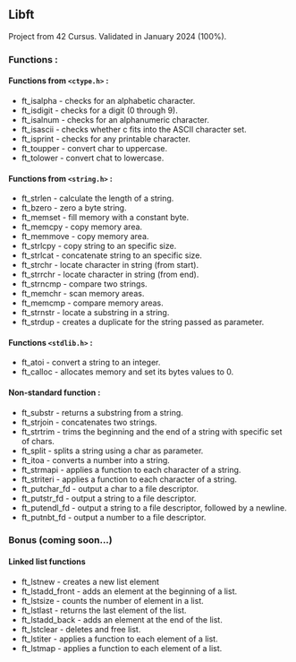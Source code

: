 ## Libft
Project from 42 Cursus.
Validated in January 2024 (100%).
### Functions :
#### Functions from `<ctype.h>` :
- ft_isalpha - checks for an alphabetic character.
- ft_isdigit - checks for a digit (0 through 9).
- ft_isalnum - checks for an alphanumeric character.
- ft_isascii - checks whether c fits into the ASCII character set.
- ft_isprint - checks for any printable character.
- ft_toupper - convert char to uppercase.
- ft_tolower - convert chat to lowercase.
#### Functions from `<string.h>` :
- ft_strlen - calculate the length of a string.
- ft_bzero - zero a byte string.
- ft_memset - fill memory with a constant byte.
- ft_memcpy - copy memory area.
- ft_memmove - copy memory area.
- ft_strlcpy - copy string to an specific size.
- ft_strlcat - concatenate string to an specific size.
- ft_strchr - locate character in string (from start).
- ft_strrchr - locate character in string (from end).
- ft_strncmp - compare two strings.
- ft_memchr - scan memory areas.
- ft_memcmp - compare memory areas.
- ft_strnstr - locate a substring in a string.
- ft_strdup - creates a duplicate for the string passed as parameter.
#### Functions `<stdlib.h>` :
- ft_atoi - convert a string to an integer.
- ft_calloc - allocates memory and set its bytes values to 0.
#### Non-standard function :
- ft_substr - returns a substring from a string.
- ft_strjoin - concatenates two strings.
- ft_strtrim - trims the beginning and the end of a string with specific set of chars.
- ft_split - splits a string using a char as parameter.
- ft_itoa - converts a number into a string.
- ft_strmapi - applies a function to each character of a string.
- ft_striteri - applies a function to each character of a string.
- ft_putchar_fd - output a char to a file descriptor.
- ft_putstr_fd - output a string to a file descriptor.
- ft_putendl_fd - output a string to a file descriptor, followed by a newline.
- ft_putnbt_fd - output a number to a file descriptor.
### Bonus (coming soon...)
#### Linked list functions
- ft_lstnew - creates a new list element
- ft_lstadd_front - adds an element at the beginning of a list.
- ft_lstsize - counts the number of element in a list.
- ft_lstlast - returns the last element of the list.
- ft_lstadd_back - adds an element at the end of the list.
- ft_lstclear - deletes and free list.
- ft_lstiter - applies a function to each element of a list.
- ft_lstmap - applies a function to each element of a list.